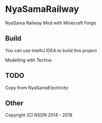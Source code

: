 # NyaSamaRailway
NyaSama Railway Mod with Minecraft Forge

## Build
You can use IntelliJ IDEA to build this project

Modelling with Techne

## TODO
Copy from NyaSamaElectricity

## Other
Copyright (C) NSDN 2014 - 2018

